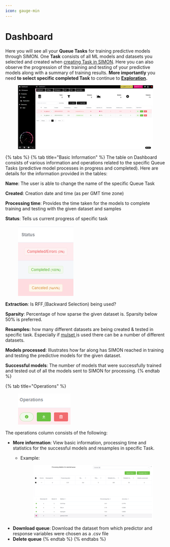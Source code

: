 ```yaml
---
icon: gauge-min
---
```


# Dashboard

Here you will see all your **Queue Tasks** for training predictive models through SIMON. One **Task** consists of all ML models and datasets you selected and created when [creating Task in SIMON](../data-analysis/predictive/#id-1.-simon-machine-learning). Here you can also observe the progression of the training and testing of your predictive models along with a summary of training results. **More importantly** you need **to select specific completed Task** to continue to [**Exploration**](../data-analysis/predictive/exploration/)**.**

<figure><img src="../.gitbook/assets/PANDORA Dashboard.png" alt=""><figcaption></figcaption></figure>

{% tabs %}
{% tab title="Basic Information" %}
The table on Dashboard consists of various information and operations related to the specific Queue Tasks (predictive model processes in progress and completed). Here are details for the information provided in the tables:&#x20;

**Name**: The user is able to change the name of the specific Queue Task

**Created**: Creation date and time (as per GMT time zone)

**Processing time**: Provides the time taken for the models to complete training and testing with the given dataset and samples

**Status**: Tells us current progress of specific task

<figure><img src="../.gitbook/assets/image (1) (1).png" alt=""><figcaption></figcaption></figure>

**Extraction**: Is RFF[ ](../data-analysis/predictive/simon/multiset-intersection.md)(Backward Selection) being used?

**Sparsity**: Percentage of how sparse the given dataset is. Sparsity below 50% is preferred.

**Resamples:** how many different datasets are being created & tested in specific task. Especially if [mulset ](../data-analysis/predictive/simon/multiset-intersection.md)is used there can be a number of different datasets.

**Models processed**: Illustrates how far along has SIMON reached in training and testing the predictive models for the given dataset.

**Successful models**: The number of models that were successfully trained and tested out of all the models sent to SIMON for processing.&#x20;
{% endtab %}

{% tab title="Operations" %}
<figure><img src="../.gitbook/assets/image (1) (1) (1).png" alt=""><figcaption></figcaption></figure>

The operations column consists of the following:&#x20;

* **More information**: View basic information, processing time and statistics for the successful models and resamples in specific Task.
  *   Example:

      <figure><img src="../.gitbook/assets/image (3).png" alt=""><figcaption></figcaption></figure>
* **Download queue**: Download the dataset from which predictor and response variables were chosen as a .csv file
* **Delete queue**
{% endtab %}
{% endtabs %}

